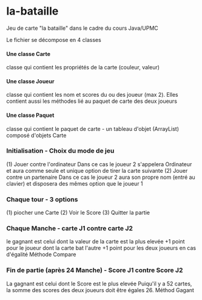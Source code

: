 # la-bataille
Jeu de carte "la bataille" dans le cadre du cours Java/UPMC

Le fichier se décompose en 4 classes

#### Une classe Carte
classe qui contient les propriétés de la carte (couleur, valeur)

#### Une classe Joueur
classe qui contient les nom et scores du ou des joueur (max 2).
Elles contient aussi les méthodes lié au paquet de carte des deux joueurs

#### Une classe Paquet
classe qui contient le paquet de carte - un tableau d'objet (ArrayList) composé d'objets Carte

### Initialisation - Choix du mode de jeu ###
(1) Jouer contre l'ordinateur 
Dans ce cas le joueur 2 s'appelera Ordinateur et aura comme seule et unique option de tirer la carte suivante
(2) Jouer contre un partenaire
Dans ce cas le joueur 2 aura son propre nom (entré au clavier) et disposera des mêmes option que le joueur 1

### Chaque tour - 3 options
(1) piocher une Carte
(2) Voir le Score
(3) Quitter la partie

### Chaque Manche - carte J1 contre carte J2
le gagnant est celui dont la valeur de la carte est la plus elevée
+1 point pour le joueur dont la carte bat l'autre
+1 point pour les deux joueurs en cas d'égalité
Méthode Compare

### Fin de partie (après 24 Manche) - Score J1 contre Score J2
La gagnant est celui dont le Score est le plus elevée
Puiqu'il y a 52 cartes, la somme des scores des deux joueurs doit être égales 26.
Méthod Gagant
